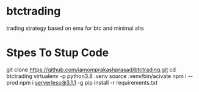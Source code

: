 # btctrading
trading strategy based on ema for btc and minimal alts

# Stpes To Stup Code

git clone https://github.com/iamomprakashprasad/btctrading.git
cd btctrading
virtualenv -p python3.8 .venv
source .venv/bin/acivate
npm i --prod
npm i serverless@3.1.1 -g
pip install -r requirements.txt 